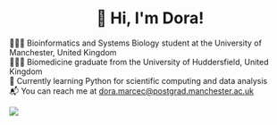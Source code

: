 <h1 align="center">👋 Hi, I'm Dora!</h1>

👩🏻‍💻 Bioinformatics and Systems Biology student at the University of Manchester, United Kingdom<br/>
👩🏻‍🎓 Biomedicine graduate from the University of Huddersfield, United Kingdom<br/>
💭 Currently learning Python for scientific computing and data analysis<br/>
📬 You can reach me at dora.marcec@postgrad.manchester.ac.uk

![](https://github-readme-stats.vercel.app/api/top-langs/?username=doramarcec&layout=compact&theme=algolia)
